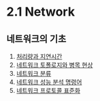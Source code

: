 # 2.1 Network

## 네트워크의 기초

1. [처리량과 지연시간](https://congruous-parcel-450.notion.site/bbce8ee13dda42d59c468352b0ddd570?pvs=4) <br/>
2. [네트워크 토폴로지와 병목 현상](https://congruous-parcel-450.notion.site/8492b2001004416d8f10a6b17eceea89?pvs=4)<br/>
3. [네트워크 분류](https://congruous-parcel-450.notion.site/e36223dd073e48518d2b1b5f35c0fccc?pvs=4)<br/>
4. [네트워크 성능 분석 명령어](https://congruous-parcel-450.notion.site/17e41c8b19bc4c4399c847dfda65feb5?pvs=4)<br/>
5. [네트워크 프로토콜 표준화](https://congruous-parcel-450.notion.site/d3d609903c0e4c0abdca1f5aa65b19e0?pvs=4)<br/>